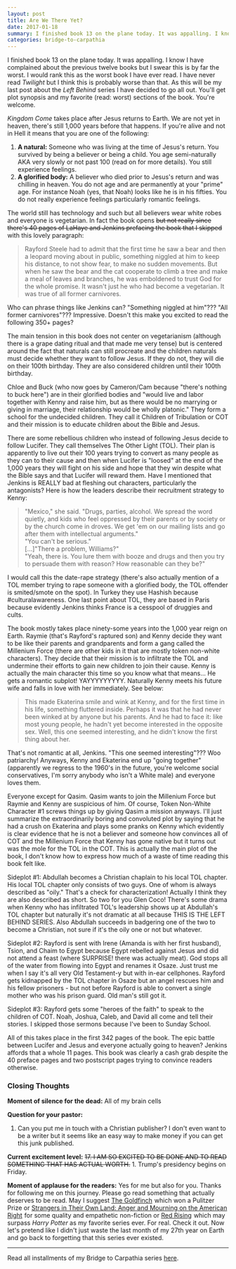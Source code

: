 ```yaml
---
layout: post
title: Are We There Yet?
date: 2017-01-18
summary: I finished book 13 on the plane today. It was appalling. I know I have complained about the previous twelve books but I swear this is by far the worst. I would rank this as the worst book I have ever read...
categories: bridge-to-carpathia
---
```

I finished book 13 on the plane today. It was appalling. I know I have complained about the previous twelve books but I swear this is by far the worst. I would rank this as the worst book I have ever read. I have never read <em>Twilight</em> but I think this is probably worse than that. As this will be my last post about the <em>Left Behind</em> series I have decided to go all out. You'll get plot synopsis and my favorite (read: worst) sections of the book. You're welcome.

<em>Kingdom Come</em> takes place after Jesus returns to Earth. We are not yet in heaven, there's still 1,000 years before that happens. If you're alive and not in Hell it means that you are one of the following:
<ol>
<li><b>A natural:</b> Someone who was living at the time of Jesus's return. You survived by being a believer or being a child. You age semi-naturally AKA very slowly or not past 100 (read on for more details). You still experience feelings.</li>
<li><b>A glorified body:</b> A believer who died prior to Jesus's return and was chilling in heaven. You do not age and are permanently at your "prime" age. For instance Noah (yes, that Noah) looks like he is in his fifties. You do not really experience feelings particularly romantic feelings.</li></ol>

<p>The world still has technology and such but all believers wear white robes and everyone is vegetarian. In fact the book opens <strike>but not really since there's 40 pages of LaHaye and Jenkins prefacing the book that I skipped</strike> with this lovely paragraph:</p>
<blockquote>Rayford Steele had to admit that the first time he saw a bear and then a leopard moving about in public, something niggled at him to keep his distance, to not show fear, to make no sudden movements. But when he saw the bear and the cat cooperate to climb a tree and make a meal of leaves and branches, he was emboldened to trust God for the whole promise. It wasn't just he who had become a vegetarian. It was true of all former carnivores.</blockquote>
<p>Who can phrase things like Jenkins can? "Something niggled at him"??? "All former carnivores"??? Impressive. Doesn't this make you excited to read the following 350+ pages?</p>

<p>The main tension in this book does not center on vegetarianism (although there is a grape dating ritual and that made me very tense) but is centered around the fact that naturals can still procreate and the children naturals must decide whether they want to follow Jesus. If they do not, they will die on their 100th birthday. They are also considered children until their 100th birthday.</p>

<p>Chloe and Buck (who now goes by Cameron/Cam because "there's nothing to buck here") are in their glorified bodies and "would live and labor together with Kenny and raise him, but as there would be no marrying or giving in marriage, their relationship would be wholly platonic." They form a school for the undecided children. They call it Children of Tribulation or COT and their mission is to educate children about the Bible and Jesus.</p>

<p>There are some rebellious children who instead of following Jesus decide to follow Lucifer. They call themselves The Other Light (TOL). Their plan is apparently to live out their 100 years trying to convert as many people as they can to their cause and then when Lucifer is "loosed" at the end of the 1,000 years they will fight on his side and hope that they win despite what the Bible says and that Lucifer will reward them. Have I mentioned that Jenkins is REALLY bad at fleshing out characters, particularly the antagonists? Here is how the leaders describe their recruitment strategy to Kenny:</p>
<blockquote>"Mexico," she said. "Drugs, parties, alcohol. We spread the word quietly, and kids who feel oppressed by their parents or by society or by the church come in droves. We get 'em on our mailing lists and go after them with intellectual arguments."
<br>"You can't be serious."
<br>[...]"There a problem, Williams?"
<br>"Yeah, there is. You lure them with booze and drugs and then you try to persuade them with reason? How reasonable can they be?"</blockquote>
<p>I would call this the date-rape strategy (there's also actually mention of a TOL member trying to rape someone with a glorified body, the TOL offender is smited/smote on the spot). In Turkey they use Hashish because #culturalawareness. One last point about TOL, they are based in Paris because evidently Jenkins thinks France is a cesspool of druggies and cults.</p>

<p>The book mostly takes place ninety-some years into the 1,000 year reign on Earth. Raymie (that's Rayford's raptured son) and Kenny decide they want to be like their parents and grandparents and form a gang called the Millenium Force (there are other kids in it that are mostly token non-white characters). They decide that their mission is to infiltrate the TOL and undermine their efforts to gain new children to join their cause. Kenny is actually the main character this time so you know what that means... He gets a romantic subplot! YAYYYYYYYYY. Naturally Kenny meets his future wife and falls in love with her immediately. See below:</p>
<blockquote>This made Ekaterina smile and wink at Kenny, and for the first time in his life, something fluttered inside. Perhaps it was that he had never been winked at by anyone but his parents. And he had to face it: like most young people, he hadn't yet become interested in the opposite sex. Well, this one seemed interesting, and he didn't know the first thing about her.</blockquote>
<p>That's not romantic at all, Jenkins. "This one seemed interesting"??? Woo patriarchy! Anyways, Kenny and Ekaterina end up "going together" (apparently we regress to the 1960's in the future, you're welcome social conservatives, I'm sorry anybody who isn't a White male) and everyone loves them.</p>

<p>Everyone except for Qasim. Qasim wants to join the Millenium Force but Raymie and Kenny are suspicious of him. Of course, Token Non-White Character #1 screws things up by giving Qasim a mission anyways. I'll just summarize the extraordinarily boring and convoluted plot by saying that he had a crush on Ekaterina and plays some pranks on Kenny which evidently is clear evidence that he is not a believer and someone how convinces all of COT and the Millenium Force that Kenny has gone native but it turns out was the mole for the TOL in the COT. This is actually the main plot of the book, I don't know how to express how much of a waste of time reading this book felt like.</p>

<p>Sideplot #1: Abdullah becomes a Christian chaplain to his local TOL chapter. His local TOL chapter only consists of two guys. One of whom is always described as "oily." That's a check for characterization! Actually I think they are also described as short. So two for you Glen Coco! There's some drama when Kenny who has infiltrated TOL's leadership shows up at Abdullah's TOL chapter but naturally it's not dramatic at all because THIS IS THE LEFT BEHIND SERIES. Also Abdullah succeeds in badgering one of the two to become a Christian, not sure if it's the oily one or not but whatever.</p>

<p>Sideplot #2: Rayford is sent with Irene (Amanda is with her first husband), Tsion, and Chaim to Egypt because Egypt rebelled against Jesus and did not attend a feast (where SURPRISE! there was actually meat). God stops all of the water from flowing into Egypt and renames it Osaze. Just trust me when I say it's all very Old Testament-y but with in-ear cellphones. Rayford gets kidnapped by the TOL chapter in Osaze but an angel rescues him and his fellow prisoners - but not before Rayford is able to convert a single mother who was his prison guard. Old man's still got it.</p>

<p>Sideplot #3: Rayford gets some "heroes of the faith" to speak to the children of COT. Noah, Joshua, Caleb, and David all come and tell their stories. I skipped those sermons because I've been to Sunday School.</p>

<p>All of this takes place in the first 342 pages of the book. The epic battle between Lucifer and Jesus and everyone actually going to heaven? Jenkins affords that a whole 11 pages. This book was clearly a cash grab despite the 40 preface pages and two postscript pages trying to convince readers otherwise.</p>

<h3>Closing Thoughts</h3>

<p><b>Moment of silence for the dead:</b> All of my brain cells</p>

<b>Question for your pastor:</b>
<ol>
<li>Can you put me in touch with a Christian publisher? I don't even want to be a writer but it seems like an easy way to make money if you can get this junk published.</li>
</ol>

<p><b>Current excitement level:</b> <strike>17. I AM SO EXCITED TO BE DONE AND TO READ SOMETHING THAT HAS ACTUAL WORTH.</strike> 1. Trump's presidency begins on Friday.</p>

<p><b>Moment of applause for the readers:</b> Yes for me but also for you. Thanks for following me on this journey. Please go read something that actually deserves to be read. May I suggest <a target="_blank" href="https://www.amazon.com/gp/product/0316055441/ref=as_li_tl?ie=UTF8&camp=1789&creative=9325&creativeASIN=0316055441&linkCode=as2&tag=hsuchro-20&linkId=468c369d3d9be01df745af1a15908045">The Goldfinch</a><img src="//ir-na.amazon-adsystem.com/e/ir?t=hsuchro-20&l=am2&o=1&a=0316055441" width="1" height="1" border="0" alt="" style="border:none !important; margin:0px !important;" /> which won a Pulitzer Prize or <a target="_blank" href="https://www.amazon.com/gp/product/1620972255/ref=as_li_tl?ie=UTF8&camp=1789&creative=9325&creativeASIN=1620972255&linkCode=as2&tag=hsuchro-20&linkId=1c5d064944725f5ce438bd81570d33c5">Strangers in Their Own Land: Anger and Mourning on the American Right</a><img src="//ir-na.amazon-adsystem.com/e/ir?t=hsuchro-20&l=am2&o=1&a=1620972255" width="1" height="1" border="0" alt="" style="border:none !important; margin:0px !important;" /> for some quality and empathetic non-fiction or <a target="_blank" href="https://www.amazon.com/gp/product/034553980X/ref=as_li_tl?ie=UTF8&camp=1789&creative=9325&creativeASIN=034553980X&linkCode=as2&tag=hsuchro-20&linkId=edcb469f3fbe3e9a64f2309dc2deac3d">Red Rising</a><img src="//ir-na.amazon-adsystem.com/e/ir?t=hsuchro-20&l=am2&o=1&a=034553980X" width="1" height="1" border="0" alt="" style="border:none !important; margin:0px !important;" /> which may surpass <em>Harry Potter</em> as my favorite series ever. For real. Check it out. Now let's pretend like I didn't just waste the last month of my 27th year on Earth and go back to forgetting that this series ever existed.</p>
<hr>
Read all installments of my Bridge to Carpathia series <a href="https://hsureads.github.io/category/bridge-to-carpathia/">here</a>.
